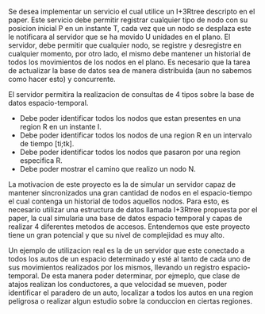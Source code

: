Se desea implementar un servicio el cual utilice un I+3Rtree descripto en el paper. Este servicio debe permitir registrar cualquier tipo de nodo con su posicion inicial P en un instante T, cada vez que un nodo se desplaza este le notificara al servidor que se ha movido U unidades en el plano. El servidor, debe permitir que cualquier nodo, se registre y desregistre en cualquier momento, por otro lado, el mismo debe mantener un historial de todos los movimientos de los nodos en el plano. Es necesario que la tarea de actualizar la base de datos sea de manera distribuida (aun no sabemos como hacer esto) y concurrente.

El servidor permitira la realizacion de consultas de 4 tipos sobre la base de datos espacio-temporal.
* Debe poder identificar todos los nodos que estan presentes en una region R en un instante I.
* Debe poder identificar todos los nodos de una region R en un intervalo de tiempo [ti;tk].
* Debe poder identificar todos los nodos que pasaron por una region especifica R.
* Debe poder mostrar el camino que realizo un nodo N.

La motivacion de este proyecto es la de simular un servidor capaz de mantener sincronizados una gran cantidad de nodos en el espacio-tiempo el cual contenga un historial de todos aquellos nodos. Para esto, es necesario utilizar una estructura de datos llamada I+3Rtree propuesta por el paper, la cual simularia una base de datos espacio temporal y capas de realizar 4 diferentes metodos de accesos. Entendemos que este proyecto tiene un gran potencial y que su nivel de complejidad es muy alto.

Un ejemplo de utilizacion real es la de un servidor que este conectado a todos los autos de un espacio determinado y esté al tanto de cada uno de sus movimientos realizados por los mismos, llevando un registro espacio-temporal. De esta manera poder determinar, por ejmeplo, que clase de atajos realizan los conductores, a que velocidad se mueven, poder identificar el paradero de un auto, localizar a todos los autos en una region peligrosa o realizar algun estudio sobre la conduccion en ciertas regiones.
